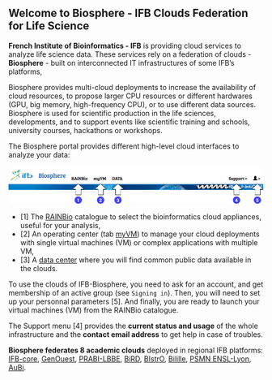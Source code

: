 ## Welcome to Biosphere - IFB Clouds Federation for Life Science

**French Institute of Bioinformatics - IFB** is providing cloud services to analyze life science data.
These services rely on a federation of clouds - **Biosphere** - built on interconnected IT infrastructures of some IFB’s platforms, 

Biosphere provides multi-cloud deployments to increase the availability of cloud resources, to propose larger CPU resources or different hardwares (GPU, big memory, high-frequency CPU), or to use different data sources. Biosphere is used for scientific production in the life sciences, developments, and to support events like scientific training and schools, university courses, hackathons or workshops.

The Biosphere portal provides different high-level cloud interfaces to analyze your data:

![Biosphere portal top banner](https://raw.githubusercontent.com/IFB-ElixirFr/biosphere/master/assets/img/biosphere-portal-top.png)

* [1] The [RAINBio](https://biosphere.france-bioinformatique.fr/catalogue) catalogue to select the bioinformatics cloud appliances, useful for your analysis,
* [2] An operating center (tab [myVM](https://biosphere.france-bioinformatique.fr/cloud)) to manage your cloud deployments with single virtual machines (VM) or complex applications with multiple VM,
* [3] A [data center](https://biosphere.france-bioinformatique.fr/catalogue/data) where you will find common public data available in the clouds.

To use the clouds of IFB-Biosphere, you need to ask for an account, and get membership of an active group (see `Signing in`). Then, you will need to set up your personnal parameters [5]. And finally, you are ready to launch your virtual machines (VM) from the RAINBio catalogue.

The Support menu [4] provides the **current status and usage** of the whole infrastructure and the **contact email address** to get help in case of troubles.

**Biosphere federates 8 academic clouds** deployed in regional IFB platforms:
[IFB-core](https://www.france-bioinformatique.fr/fr/core),
[GenOuest](https://ressources.france-bioinformatique.fr/fr/plateformes/genouest),
[PRABI-LBBE](https://ressources.france-bioinformatique.fr/fr/plateformes/prabi-doua),
[BiRD](https://ressources.france-bioinformatique.fr/fr/plateformes/bird),
[BIstrO](https://ressources.france-bioinformatique.fr/fr/plateformes/bistro),
[Bilille](https://ressources.france-bioinformatique.fr/fr/plateformes/bilille),
[PSMN ENSL-Lyon](http://www.ens-lyon.fr/PSMN/doku.php),
[AuBi](https://ressources.france-bioinformatique.fr/fr/plateformes/aubi).
